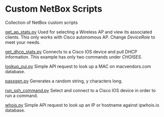 # Custom NetBox Scripts
Collection of NetBox custom scripts

[get_ap_stats.py](https://github.com/bogdancordos/netbox_scripts/blob/main/get_ap_stats.py) Used for selecting a Wireless AP and view its associated clients. This only works with Cisco autonomous AP. Change *DeviceRole* to meet your needs.

[get_dhcp_stats.py](https://github.com/bogdancordos/netbox_scripts/blob/main/get_dhcp_stats.py) Connects to a Cisco IOS device and pull DHCP information. This example has only two commands under *CHOISES*.

[lookup_oui.py](https://github.com/bogdancordos/netbox_scripts/blob/main/lookup_oui.py) Simple API request to look up a MAC on macvendors.com database.

[passgen.py](https://github.com/bogdancordos/netbox_scripts/blob/main/passgen.py) Generates a random string, y characters long.

[run_ssh_command.py](https://github.com/bogdancordos/netbox_scripts/blob/main/run_ssh_command.py) Select and connect to a Cisco IOS device in order to run a command.

[whois.py](https://github.com/bogdancordos/netbox_scripts/blob/main/whois.py) Simple API request to look up an IP or hostname against ipwhois.io database.
